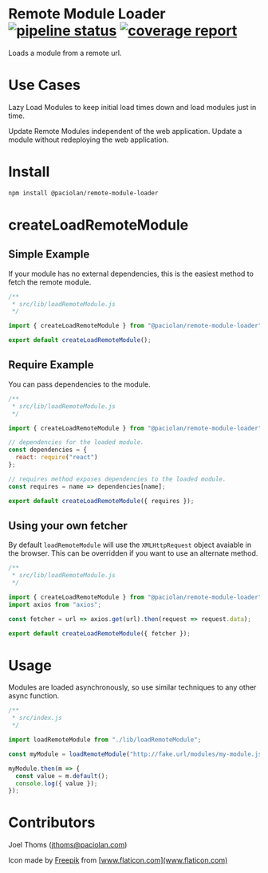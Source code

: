 # Remote Module Loader [![pipeline status](https://gitlabdev.paciolan.info/development/library/javascript/remote-module-loader/badges/master/pipeline.svg)](https://gitlabdev.paciolan.info/development/library/javascript/remote-module-loader/commits/master) [![coverage report](https://gitlabdev.paciolan.info/development/library/javascript/remote-module-loader/badges/master/coverage.svg)](https://gitlabdev.paciolan.info/development/library/javascript/remote-module-loader/commits/master)

Loads a module from a remote url.

# Use Cases

Lazy Load Modules to keep initial load times down and load modules just in time.

Update Remote Modules independent of the web application. Update a module without redeploying the web application.

# Install

```bash
npm install @paciolan/remote-module-loader
```

# createLoadRemoteModule

## Simple Example

If your module has no external dependencies, this is the easiest method to fetch the remote module.

```javascript
/**
 * src/lib/loadRemoteModule.js
 */

import { createLoadRemoteModule } from "@paciolan/remote-module-loader";

export default createLoadRemoteModule();
```

## Require Example

You can pass dependencies to the module.

```javascript
/**
 * src/lib/loadRemoteModule.js
 */

import { createLoadRemoteModule } from "@paciolan/remote-module-loader";

// dependencies for the loaded module.
const dependencies = {
  react: require("react")
};

// requires method exposes dependencies to the loaded module.
const requires = name => dependencies[name];

export default createLoadRemoteModule({ requires });
```

## Using your own fetcher

By default `loadRemoteModule` will use the `XMLHttpRequest` object avaiable in the browser. This can be overridden if you want to use an alternate method.

```javascript
/**
 * src/lib/loadRemoteModule.js
 */

import { createLoadRemoteModule } from "@paciolan/remote-module-loader";
import axios from "axios";

const fetcher = url => axios.get(url).then(request => request.data);

export default createLoadRemoteModule({ fetcher });
```

# Usage

Modules are loaded asynchronously, so use similar techniques to any other async function.

```javascript
/**
 * src/index.js
 */

import loadRemoteModule from "./lib/loadRemoteModule";

const myModule = loadRemoteModule("http://fake.url/modules/my-module.js");

myModule.then(m => {
  const value = m.default();
  console.log({ value });
});
```

# Contributors

Joel Thoms (jthoms@paciolan.com)

Icon made by [Freepik](https://www.flaticon.com/authors/freepik) from [www.flaticon.com](www.flaticon.com)
